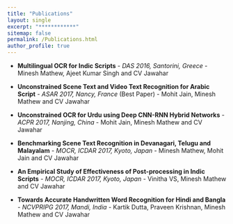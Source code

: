 ```yaml
---
title: "Publications"
layout: single
excerpt: "************"
sitemap: false
permalink: /Publications.html
author_profile: true
---
```


- **Multilingual OCR for Indic Scripts** - *DAS 2016, Santorini, Greece* -  Minesh Mathew, Ajeet Kumar Singh and CV Jawahar
[<i class="fa fa-file-pdf-o" aria-hidden="true"></i>][1]  [<i class="fa fa-cube" aria-hidden="true"></i>][2]

[1]: https://cvit.iiit.ac.in/images/ConferencePapers/2016/MultiLingualOCRforIndicScripts.pdf
[2]: http://ocr.iiit.ac.in/Hindi100.html


- **Unconstrained Scene Text and Video Text Recognition for Arabic Script** - *ASAR 2017, Nancy, France* (Best Paper) -  Mohit Jain, Minesh Mathew and  CV Jawahar
[<i class="fa fa-paper-plane" aria-hidden="true"></i>][3]

[3]: http://cvit.iiit.ac.in/research/projects/cvit-projects/arabic-text-recognition

- **Unconstrained OCR for Urdu using Deep CNN-RNN Hybrid Networks** -  *ACPR 2017, Nanjing, China* -  Mohit Jain, Minesh Mathew and CV Jawahar 
[<i class="fa fa-paper-plane" aria-hidden="true"></i>][4]

[4]: http://cvit.iiit.ac.in/research/projects/cvit-projects/iiit-urdu-ocr

- **Benchmarking Scene Text Recognition in Devanagari, Telugu and Malayalam** -  *MOCR, ICDAR 2017, Kyoto, Japan* -  Minesh Mathew, Mohit Jain and CV Jawahar
[<i class="fa fa-file-pdf-o" aria-hidden="true"></i>][5] [<i class="fa fa-cube" aria-hidden="true"></i>][52]


[5]: http://cvit.iiit.ac.in/images/ConferencePapers/2017/Benchmarkingtelugu_malayalam.pdf
[52]: http://cvit.iiit.ac.in/images/Projects/scenetext/IndicSceneText2017.tar.gz 

- **An Empirical Study of Effectiveness of Post-processing in Indic Scripts** -  *MOCR, ICDAR 2017, Kyoto, Japan* - Vinitha VS,  Minesh Mathew and  CV Jawahar
[<i class="fa fa-file-pdf-o" aria-hidden="true"></i>][6]

[6]: http://cvit.iiit.ac.in/images/ConferencePapers/2017/Minesh_ICDAR2017_Paper2.pdf

- **Towards Accurate Handwritten Word Recognition for Hindi and Bangla** -  *NCVPRIPG 2017, Mandi, India* -  Kartik Dutta, Praveen Krishnan, Minesh Mathew and  CV Jawahar
[<i class="fa fa-file-pdf-o" aria-hidden="true"></i>][7]

[7]: http://cvit.iiit.ac.in/images/ConferencePapers/2017/accurate-handwritten-word.pdf



